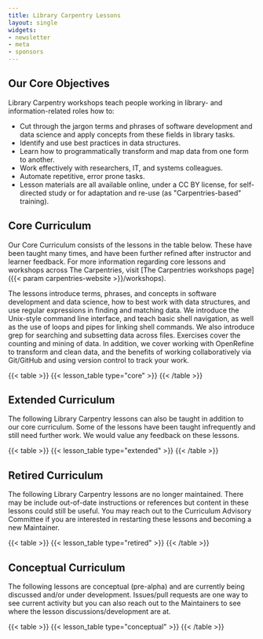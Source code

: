 ```yaml
---
title: Library Carpentry Lessons 
layout: single
widgets:
- newsletter
- meta
- sponsors
---
```




## Our Core Objectives
Library Carpentry workshops teach people working in library- and information-related roles how to:

- Cut through the jargon terms and phrases of software development and data science and apply concepts from these fields in library tasks.
- Identify and use best practices in data structures.
- Learn how to programmatically transform and map data from one form to another.
- Work effectively with researchers, IT, and systems colleagues.
- Automate repetitive, error prone tasks.
- Lesson materials are all available online, under a CC BY license, for self-directed study or for adaptation and re-use (as "Carpentries-based" training).


## Core Curriculum

Our Core Curriculum consists of the lessons in the table below. These have been taught many times, and have been further refined after instructor and learner feedback. For more information regarding core lessons and workshops across The Carpentries, visit [The Carpentries workshops page]({{< param carpentries-website >}}/workshops).

The lessons introduce terms, phrases, and concepts in software development and data science, how to best work with data structures, and use regular expressions in finding and matching data. We introduce the Unix-style command line interface, and teach basic shell navigation, as well as the use of loops and pipes for linking shell commands. We also introduce grep for searching and subsetting data across files. Exercises cover the counting and mining of data. In addition, we cover working with OpenRefine to transform and clean data, and the benefits of working collaboratively via Git/GitHub and using version control to track your work.



{{< table >}}
{{< lesson_table type="core" >}}
{{< /table >}}

## Extended Curriculum

The following Library Carpentry lessons can also be taught in addition to our core curriculum. Some of the lessons have been taught infrequently and still need further work. We would value any feedback on these lessons.

{{< table >}}
{{< lesson_table type="extended" >}}
{{< /table >}}

## Retired Curriculum

The following Library Carpentry lessons are no longer maintained. There may be include out-of-date instructions or references but content in these lessons could still be useful. You may reach out to the Curriculum Advisory Committee if you are interested in restarting these lessons and becoming a new Maintainer.

{{< table >}}
{{< lesson_table type="retired" >}}
{{< /table >}}

## Conceptual Curriculum

The following lessons are conceptual (pre-alpha) and are currently being discussed and/or under development. Issues/pull requests are one way to see current activity but you can also reach out to the Maintainers to see where the lesson discussions/development are at.


{{< table >}}
{{< lesson_table type="conceptual" >}}
{{< /table >}}



